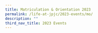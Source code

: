 ```yaml
---
title: Matriculation & Orientation 2023
permalink: /life-at-jpjc/2023-events/mo/
description: ""
third_nav_title: 2023 Events
---
```

